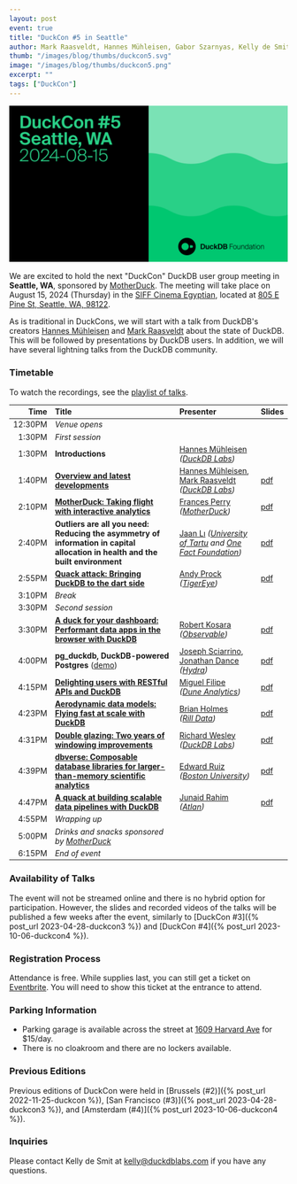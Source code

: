 ```yaml
---
layout: post
event: true
title: "DuckCon #5 in Seattle"
author: Mark Raasveldt, Hannes Mühleisen, Gabor Szarnyas, Kelly de Smit
thumb: "/images/blog/thumbs/duckcon5.svg"
image: "/images/blog/thumbs/duckcon5.png"
excerpt: ""
tags: ["DuckCon"]
---
```


<img src="/images/duckcon5-splashscreen.svg"
     alt="DuckCon #5 Splashscreen"
     width="680"
     />

We are excited to hold the next "DuckCon" DuckDB user group meeting in **Seattle, WA**, sponsored by [MotherDuck](https://motherduck.com/).
The meeting will take place on August 15, 2024 (Thursday) in the [SIFF Cinema Egyptian](https://www.siff.net/cinema/cinema-venues/siff-cinema-egyptian), located at [805 E Pine St, Seattle, WA, 98122](https://maps.app.goo.gl/jRfRPMaYY6AmJ2fF6).

As is traditional in DuckCons, we will start with a talk from DuckDB's creators [Hannes Mühleisen](https://hannes.muehleisen.org/) and [Mark Raasveldt](https://mytherin.github.io/) about the state of DuckDB. This will be followed by presentations by DuckDB users. In addition, we will have several lightning talks from the DuckDB community.

### Timetable

To watch the recordings, see the [playlist of talks](https://www.youtube.com/playlist?list=PLzIMXBizEZjhbacz4PWGuCUSxizmLei8Y).

| Time | Title | Presenter | Slides |
| -----: | :------- | :-------| :---- |
| 12:30PM | _Venue opens_ | | |
| 1:30PM | _First session_ | | |
| 1:30PM | **Introductions** | [Hannes Mühleisen](https://hannes.muehleisen.org/) <br/> _([DuckDB Labs](https://duckdblabs.com/))_ | |
| 1:40PM | [**Overview and latest developments**](https://youtu.be/xX6qnP2H5wk) | [Hannes Mühleisen](https://hannes.muehleisen.org/), [Mark Raasveldt](https://mytherin.github.io/) _([DuckDB Labs](https://duckdblabs.com/))_ | [pdf](https://blobs.duckdb.org/events/duckcon5/hannes-muhleisen-mark-raasveldt-introduction-and-state-of-project.pdf) |
| 2:10PM | [**MotherDuck: Taking flight with interactive analytics**](https://youtu.be/zl3G7TiI0Q4) | [Frances Perry](https://www.linkedin.com/in/frances-perry/) <br/> _([MotherDuck](https://motherduck.com/))_ | [pdf](https://blobs.duckdb.org/events/duckcon5/frances-perry-taking-flight-with-interactive-analytics.pdf) |
| 2:40PM | **Outliers are all you need: Reducing the asymmetry of information in capital allocation in health and the built environment** | [Jaan Lı](https://jaan.io/) _([University of Tartu](https://ut.ee/en/home) and [One Fact Foundation](https://www.onefact.org/))_ | [pdf](https://blobs.duckdb.org/events/duckcon5/jaan-li-outliers-are-all-you-need.pdf) |
| 2:55PM | [**Quack attack: Bringing DuckDB to the dart side**](https://youtu.be/kWM6ZnTHwYk) | [Andy Prock](https://www.linkedin.com/in/andyprock/) <br/> _([TigerEye](https://www.tigereye.com/))_ | [pdf](https://blobs.duckdb.org/events/duckcon5/andy-prock-quack-attack-bringing-duckdb-to-the-dart-side.pdf) |
| 3:10PM | _Break_ | | |
| 3:30PM | _Second session_ | | |
| 3:30PM | [**A duck for your dashboard: Performant data apps in the browser with DuckDB**](https://youtu.be/blYQhiOMhwA) | [Robert Kosara](https://www.linkedin.com/in/rkosara/) <br/> _([Observable](https://observablehq.com/))_ | [pdf](https://blobs.duckdb.org/events/duckcon5/robert-kosara-a-duck-for-your-dashboard.pdf) |
| 4:00PM | **pg_duckdb, DuckDB-powered Postgres** ([demo](https://youtu.be/NbnVkSwTyeU)) | [Joseph Sciarrino](https://www.linkedin.com/in/jsciarrino12/), [Jonathan Dance](https://www.linkedin.com/in/jonathandance/) <br/> _([Hydra](https://www.hydra.so/))_ | [pdf](https://blobs.duckdb.org/events/duckcon5/joseph-sciarrino-jonathan-dance-hydra-duckdb-powered-postgres.pdf) |
| 4:15PM | [**Delighting users with RESTful APIs and DuckDB**](https://youtu.be/yNL4MPbOuZc) | [Miguel Filipe](https://www.linkedin.com/in/miguelmfilipe/) <br/> _([Dune Analytics](https://dune.com/))_ | [pdf](https://blobs.duckdb.org/events/duckcon5/miguel-filipe-delighting-users-with-restful-apis-and-duckdb.pdf) |
| 4:23PM | [**Aerodynamic data models: Flying fast at scale with DuckDB**](https://youtu.be/OkKpnORjlVo) | [Brian Holmes](https://github.com/briangregoryholmes) <br/> _([Rill Data](https://www.rilldata.com/))_ | [pdf](https://blobs.duckdb.org/events/duckcon5/brian-holmes-flying-fast-at-scale-with-duckdb.pdf) |
| 4:31PM | [**Double glazing: Two years of windowing improvements**](https://youtu.be/QubE0u8Kq7Y) | [Richard Wesley](https://www.linkedin.com/in/riwesley/) <br/> _([DuckDB Labs](https://duckdblabs.com/))_ | [pdf](https://blobs.duckdb.org/events/duckcon5/richard-wesley-double-glazing-two-years-of-windowing-improvements.pdf) |
| 4:39PM | [**dbverse: Composable database libraries for larger-than-memory scientific analytics**](https://youtu.be/pY3fDhZiPDk) | [Edward Ruiz](https://twitter.com/Ed2uiz) <br/> _([Boston University](https://www.bu.edu/))_ | [pdf](https://blobs.duckdb.org/events/duckcon5/ed-ruiz-composable-database-libraries-for-larger-than-memory-scientific-analytics.pdf) |
| 4:47PM | [**A quack at building scalable data pipelines with DuckDB**](https://youtu.be/rveaJWvD_zk) | [Junaid Rahim](https://www.linkedin.com/in/junaidrahim/) <br/> _([Atlan](https://atlan.com/))_ | [pdf](https://blobs.duckdb.org/events/duckcon5/junaid-rahim-a-quack-at-building-scalable-data-pipelines-with-duckdb.pdf) |
| 4:55PM | _Wrapping up_ | | |
| 5:00PM | _Drinks and snacks sponsored by [MotherDuck](https://motherduck.com/)_ | | |
| 6:15PM | _End of event_ | | |

### Availability of Talks

The event will not be streamed online and there is no hybrid option for participation.
However, the slides and recorded videos of the talks will be published a few weeks after the event, similarly to [DuckCon #3]({% post_url 2023-04-28-duckcon3 %}) and [DuckCon #4]({% post_url 2023-10-06-duckcon4 %}).

### Registration Process

Attendance is free. While supplies last, you can still get a ticket on [Eventbrite](https://www.eventbrite.com/e/duckcon-5-tickets-877957674037).
You will need to show this ticket at the entrance to attend.

### Parking Information

* Parking garage is available across the street at [1609 Harvard Ave](https://maps.app.goo.gl/dWe76SbhGtZ2j9Dz7) for $15/day.
* There is no cloakroom and there are no lockers available.

### Previous Editions

Previous editions of DuckCon were held in
[Brussels (#2)]({% post_url 2022-11-25-duckcon %}),
[San Francisco (#3)]({% post_url 2023-04-28-duckcon3 %}),
and
[Amsterdam (#4)]({% post_url 2023-10-06-duckcon4 %}).

### Inquiries

Please contact Kelly de Smit at [kelly@duckdblabs.com](mailto:kelly@duckdblabs.com) if you have any questions.
